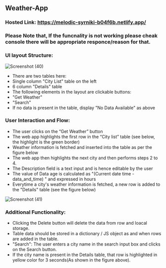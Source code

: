 ## Weather-App

### Hosted Link: https://melodic-syrniki-b04f6b.netlify.app/

### Please Note that, If the funcnality is not working please cheak console there will be appropriate responce/reason for that.

### UI layout Structure:

![Screenshot (40)](https://user-images.githubusercontent.com/96884049/211297347-014a243e-9e81-4646-bf28-75347a84e124.png)


- There are two tables here:
- Single column "City List" table on the left
- 6 column "Details" table
- The following elements in the layout are clickable buttons:
- "Get Weather"
- "Search"
- If no data is present in the table, display "No Data Available" as above


### User Interaction and Flow:
- The user clicks on the “Get Weather” button
- The web app highlights the first row in the “City list” table (see below, the highlight
is the green border)
- Weather information is fetched and inserted into the table as per the figure below
- The web app then highlights the next city and then performs steps 2 to 4.
- The Description field is a text input and is hence editable by the user
- The value of Data age is calculated as "(Current date time - data_and_time) " and
expressed in hours
- Everytime a city's weather information is fetched, a new row is added to the
"Details" table (see the figure below)

![Screenshot (41)](https://user-images.githubusercontent.com/96884049/211297706-e4a7a33b-a969-476f-b62f-a4e3f3531d74.png)


### Additional Functionality:
- Clicking the Delete button will delete the data from row and loacal storage.
- Table data should be stored in a dictionary / JS object as and when rows are
added in the table.
- "Search": The user enters a city name in the search input box and clicks on the
Search button. 
- If the city name is present in the Details table, that row is
highlighted in yellow color for 3 seconds(As shown in the figure above).
